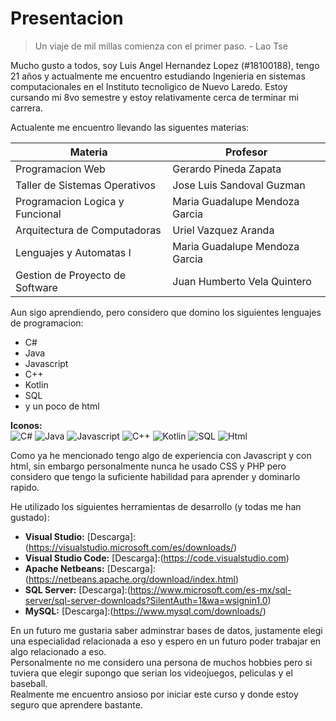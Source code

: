 # Presentacion  

> Un viaje de mil millas comienza con el primer paso. - Lao Tse  

Mucho gusto a todos, soy Luis Angel Hernandez Lopez (#18100188), tengo 21 años y actualmente me encuentro estudiando Ingenieria en sistemas computacionales en el Instituto
tecnoligico de Nuevo Laredo. Estoy cursando mi 8vo semestre y estoy relativamente cerca de terminar mi carrera.  

Actualente me encuentro llevando las siguentes materias:  

| Materia  | Profesor  |
|---|---|
| Programacion Web | Gerardo Pineda Zapata  |
| Taller de Sistemas Operativos  | Jose Luis Sandoval Guzman  |
| Programacion Logica y Funcional |  Maria Guadalupe Mendoza Garcia |
| Arquitectura de Computadoras | Uriel Vazquez Aranda |
| Lenguajes y Automatas I  |  Maria Guadalupe Mendoza Garcia |
| Gestion de Proyecto de Software  | Juan Humberto Vela Quintero  |  

Aun sigo aprendiendo, pero considero que domino los siguientes lenguajes de programacion:  
- C#
- Java 
- Javascript
- C++
- Kotlin
- SQL
- y un poco de html  

**Iconos:**  
![C#](https://media.bitdegree.org/storage/media/images/2020/02/c-vs-c-c-4-300x270.png)
![Java](https://i.blogs.es/e7b69c/java_logo/1366_2000.png)
![Javascript](https://www.cursoselearning.com/wp-content/uploads/2015/04/Programacion-Javascript.jpg)
![C++](https://emiliopm.com/wp-content/uploads/2018/10/cursoCIntermedio.png)
![Kotlin](https://codigoonclick.com/wp-content/uploads/2018/03/kotlin-con-android-caracteristicas.jpeg)
![SQL](https://lenguajesdeprogramacion.net/wp-content/uploads/2018/08/SQL-lenguaje-de-programacion-logo.png)
![Html](https://upload.wikimedia.org/wikipedia/commons/thumb/e/e4/HTML_logo.png/250px-HTML_logo.png)  

Como ya he mencionado tengo algo de experiencia con Javascript y con html, sin embargo personalmente nunca he usado CSS y PHP pero considero que tengo la suficiente
habilidad para aprender y dominarlo rapido.  

He utilizado los siguientes herramientas de desarrollo (y todas me han gustado):  
- **Visual Studio:** [Descarga]:(https://visualstudio.microsoft.com/es/downloads/)
- **Visual Studio Code:** [Descarga]:(https://code.visualstudio.com)
- **Apache Netbeans:** [Descarga]:(https://netbeans.apache.org/download/index.html)
- **SQL Server:** [Descarga]:(https://www.microsoft.com/es-mx/sql-server/sql-server-downloads?SilentAuth=1&wa=wsignin1.0)
- **MySQL:** [Descarga]:(https://www.mysql.com/downloads/)  

En un futuro me gustaria saber adminstrar bases de datos, justamente elegi una especialidad relacionada a eso y espero en un futuro poder trabajar en algo relacionado a eso.  
Personalmente no me considero una persona de muchos hobbies pero si tuviera que elegir supongo que serian los videojuegos, peliculas y el baseball.  
Realmente me encuentro ansioso por iniciar este curso y donde estoy seguro que aprendere bastante.
